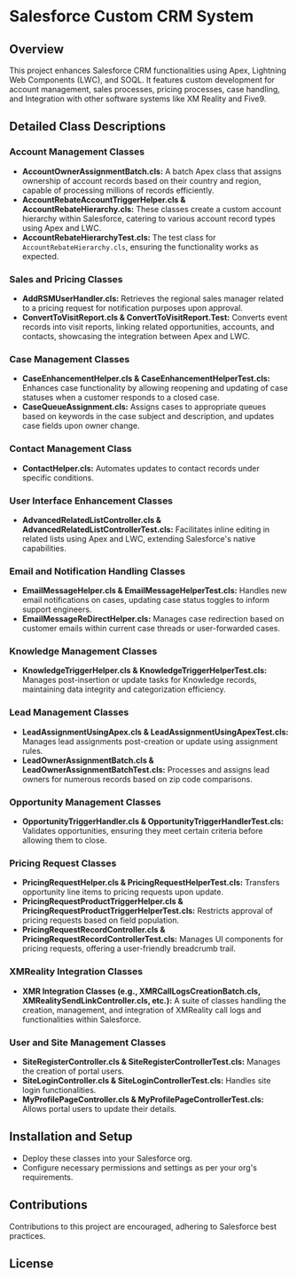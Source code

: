 # Salesforce Custom CRM System

## Overview
This project enhances Salesforce CRM functionalities using Apex, Lightning Web Components (LWC), and SOQL. It features custom development for account management, sales processes, pricing processes, case handling, and Integration with other software systems like XM Reality and Five9.

## Detailed Class Descriptions

### Account Management Classes
- **AccountOwnerAssignmentBatch.cls:** A batch Apex class that assigns ownership of account records based on their country and region, capable of processing millions of records efficiently.
- **AccountRebateAccountTriggerHelper.cls & AccountRebateHierarchy.cls:** These classes create a custom account hierarchy within Salesforce, catering to various account record types using Apex and LWC.
- **AccountRebateHierarchyTest.cls:** The test class for `AccountRebateHierarchy.cls`, ensuring the functionality works as expected.

### Sales and Pricing Classes
- **AddRSMUserHandler.cls:** Retrieves the regional sales manager related to a pricing request for notification purposes upon approval.
- **ConvertToVisitReport.cls & ConvertToVisitReport.Test:** Converts event records into visit reports, linking related opportunities, accounts, and contacts, showcasing the integration between Apex and LWC.

### Case Management Classes
- **CaseEnhancementHelper.cls & CaseEnhancementHelperTest.cls:** Enhances case functionality by allowing reopening and updating of case statuses when a customer responds to a closed case.
- **CaseQueueAssignment.cls:** Assigns cases to appropriate queues based on keywords in the case subject and description, and updates case fields upon owner change.

### Contact Management Class
- **ContactHelper.cls:** Automates updates to contact records under specific conditions.

### User Interface Enhancement Classes
- **AdvancedRelatedListController.cls & AdvancedRelatedListControllerTest.cls:** Facilitates inline editing in related lists using Apex and LWC, extending Salesforce's native capabilities.

### Email and Notification Handling Classes
- **EmailMessageHelper.cls & EmailMessageHelperTest.cls:** Handles new email notifications on cases, updating case status toggles to inform support engineers.
- **EmailMessageReDirectHelper.cls:** Manages case redirection based on customer emails within current case threads or user-forwarded cases.

### Knowledge Management Classes
- **KnowledgeTriggerHelper.cls & KnowledgeTriggerHelperTest.cls:** Manages post-insertion or update tasks for Knowledge records, maintaining data integrity and categorization efficiency.

### Lead Management Classes
- **LeadAssignmentUsingApex.cls & LeadAssignmentUsingApexTest.cls:** Manages lead assignments post-creation or update using assignment rules.
- **LeadOwnerAssignmentBatch.cls & LeadOwnerAssignmentBatchTest.cls:** Processes and assigns lead owners for numerous records based on zip code comparisons.

### Opportunity Management Classes
- **OpportunityTriggerHandler.cls & OpportunityTriggerHandlerTest.cls:** Validates opportunities, ensuring they meet certain criteria before allowing them to close.

### Pricing Request Classes
- **PricingRequestHelper.cls & PricingRequestHelperTest.cls:** Transfers opportunity line items to pricing requests upon update.
- **PricingRequestProductTriggerHelper.cls & PricingRequestProductTriggerHelperTest.cls:** Restricts approval of pricing requests based on field population.
- **PricingRequestRecordController.cls & PricingRequestRecordControllerTest.cls:** Manages UI components for pricing requests, offering a user-friendly breadcrumb trail.

### XMReality Integration Classes
- **XMR Integration Classes (e.g., XMRCallLogsCreationBatch.cls, XMRealitySendLinkController.cls, etc.):** A suite of classes handling the creation, management, and integration of XMReality call logs and functionalities within Salesforce.

### User and Site Management Classes
- **SiteRegisterController.cls & SiteRegisterControllerTest.cls:** Manages the creation of portal users.
- **SiteLoginController.cls & SiteLoginControllerTest.cls:** Handles site login functionalities.
- **MyProfilePageController.cls & MyProfilePageControllerTest.cls:** Allows portal users to update their details.

## Installation and Setup
- Deploy these classes into your Salesforce org.
- Configure necessary permissions and settings as per your org's requirements.

## Contributions
Contributions to this project are encouraged, adhering to Salesforce best practices.

## License

